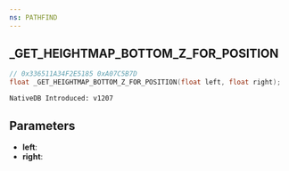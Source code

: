 ```yaml
---
ns: PATHFIND
---
```

## _GET_HEIGHTMAP_BOTTOM_Z_FOR_POSITION

```c
// 0x336511A34F2E5185 0xA07C5B7D
float _GET_HEIGHTMAP_BOTTOM_Z_FOR_POSITION(float left, float right);
```

```
NativeDB Introduced: v1207
```

## Parameters
* **left**:
* **right**:
